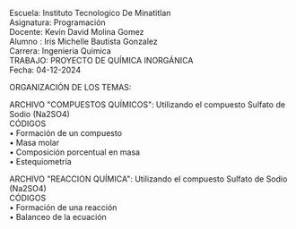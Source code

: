 Escuela: Instituto Tecnologico De Minatitlan
<br>
Asignatura: Programación
<br>
Docente: Kevin David Molina Gomez
<br>
Alumno : Iris Michelle Bautista Gonzalez
<br>
Carrera: Ingenieria Quimica
<br>
TRABAJO: PROYECTO DE QUÍMICA INORGÁNICA 
<br>
Fecha: 04-12-2024

ORGANIZACIÓN DE LOS TEMAS:

ARCHIVO "COMPUESTOS QUÍMICOS": Utilizando el compuesto Sulfato de Sodio (Na2SO4)
<br>
CÓDIGOS 
<br>
• Formación de un compuesto
<br>
• Masa molar
<br>
• Composición porcentual en masa
<br>
• Estequiometría

ARCHIVO "REACCION QUÍMICA": Utilizando el compuesto Sulfato de Sodio (Na2SO4)
<br>
CÓDIGOS
<br>
• Formación de una reacción
<br>
• Balanceo de la ecuación

